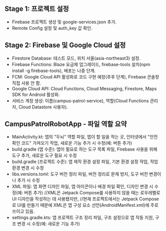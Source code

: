 ## Stage 1: 프로젝트 설정
- Firebase 프로젝트 생성 및 google-services.json 추가.
- Remote Config 설정 및 auth_key 값 확인.

## Stage 2: Firebase 및 Google Cloud 설정
- Firestore Database: 테스트 모드, 위치 서울(asia-northeast3) 설정.
- Firebase Functions: Blaze 요금제 업그레이드, firebase-tools 설치(npm install -g firebase-tools), 배포는 나중 단계.
- FCM: Google Cloud API 활성화로 코드 구현 예정(추후 단계), Firebase 콘솔창 직접 사용 안 함.
- Google Cloud API: Cloud Functions, Cloud Messaging, Firestore, Maps SDK for Android 활성화.
- 서비스 계정 생성: 이름(campus-patrol-service), 역할(Cloud Functions 관리자, Cloud Datastore 사용자).

## CampusPatrolRobotApp - 파일 역할 요약
- MainActivity.kt: 앱의 "두뇌" 역할 파일, 앱이 할 일을 적는 곳, 인터넷에서 "안전 확인 코드" 가져오기 작업, 새로운 기능 추가 시 수정(예: 버튼 추가)
- build.gradle (앱 수준): 앱이 필요로 하는 도구 목록 파일, Firebase 사용을 위해 도구 추가, 새로운 도구 필요 시 수정
- build.gradle (프로젝트 수준): 앱 제작 환경 설정 파일, 기본 환경 설정 작업, 작업 환경 변경 시 수정
- libs.versions.toml: 도구 버전 정리 파일, 버전 정리로 문제 방지, 도구 버전 변경이나 추가 시 수정
- XML 파일: 앱 화면 디자인 파일, 앱 아이콘이나 배경 파일 확인, 디자인 변경 시 수정(예: 버튼 추가)
    //XML은 Jetpack Compose를 사용하지 않을 때는 로우레벨로 UI 디자인을 작성하는 데 사용됐지만,
    //현재 프로젝트에서는 Jetpack Compose로 UI를 만들기 때문에 XML은 앱 구성 요소 선언(AndroidManifest.xml)에 주로 쓰이고 있음.
- settings.gradle.kts: 앱 프로젝트 구조 정리 파일, 구조 설정으로 앱 작동 지원, 구조 변경 시 수정(예: 새로운 기능 추가)

